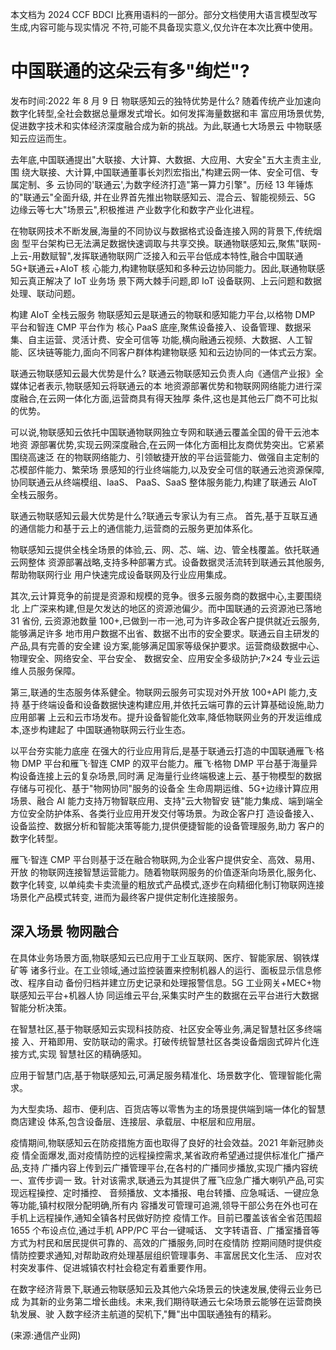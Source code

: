本文档为 2024 CCF BDCI 比赛用语料的一部分。部分文档使用大语言模型改写生成,内容可能与现实情况 不符,可能不具备现实意义,仅允许在本次比赛中使用。 

# 中国联通的这朵云有多"绚烂"?

发布时间:2022 年 8 月 9 日 物联感知云的独特优势是什么? 随着传统产业加速向数字化转型,全社会数据总量爆发式增长。如何发挥海量数据和丰 富应用场景优势,促进数字技术和实体经济深度融合成为新的挑战。为此,联通七大场景云 中物联感知云应运而生。

去年底,中国联通提出"大联接、大计算、大数据、大应用、大安全"五大主责主业,围 绕大联接、大计算,中国联通董事长刘烈宏指出,"构建云网一体、安全可信、专属定制、多 云协同的'联通云',为数字经济打造"第一算力引擎"。历经 13 年锤炼的"联通云"全面升级, 并在业界首先推出物联感知云、混合云、智能视频云、5G 边缘云等七大"场景云",积极推进 产业数字化和数字产业化进程。

在物联网技术不断发展,海量的不同协议与数据格式设备连接入网的背景下,传统烟囱 型平台架构已无法满足数据快速调取与共享交换。联通物联感知云,聚焦"联网-上云-用数赋智",发挥联通物联网广泛接入和云平台低成本特性,融合中国联通 5G+联通云+AIoT 核 心能力,构建物联感知和多种云边协同能力。因此,联通物联感知云真正解决了 IoT 业务场 景下两大棘手问题,即 IoT 设备联网、上云问题和数据处理、联动问题。

构建 AIoT 全栈云服务 物联感知云是联通云的物联和感知能力平台,以格物 DMP 平台和智连 CMP 平台作为 核心 PaaS 底座,聚焦设备接入、设备管理、数据采集、自主运营、灵活计费、安全可信等 功能,横向融通云视频、大数据、人工智能、区块链等能力,面向不同客户群体构建物联感 知和云边协同的一体式云方案。

联通云物联感知云最大优势是什么? 联通云物联感知云负责人向《通信产业报》全媒体记者表示,物联感知云将联通云的本 地资源部署优势和物联网网络能力进行深度融合,在云网一体化方面,运营商具有得天独厚 条件,这也是其他云厂商不可比拟的优势。

可以说,物联感知云依托中国联通物联网独立专网和联通云覆盖全国的骨干云池本地资 源部署优势,实现云网深度融合,在云网一体化方面相比友商优势突出。它紧紧围绕高速泛 在的物联网络能力、引领敏捷开放的平台运营能力、做强自主定制的芯模部件能力、繁荣场 景感知的行业终端能力,以及安全可信的联通云池资源保障,协同联通云从终端模组、IaaS、 PaaS、SaaS 整体服务能力,构建了联通云 AIoT 全栈云服务。

联通云物联感知云最大优势是什么?联通云专家认为有三点。 首先,基于互联互通的通信能力和基于云上的通信能力,运营商的云服务更加体系化。

物联感知云提供全栈全场景的体验,云、网、芯、端、边、管全栈覆盖。依托联通云网整体 资源部署战略,支持多种部署方式。设备数据灵活流转到联通云其他服务,帮助物联网行业 用户快速完成设备联网及行业应用集成。

其次,云计算竞争的前提是资源和规模的竞争。很多云服务商的数据中心,主要围绕北 上广深来构建,但是欠发达的地区的资源池偏少。而中国联通的云资源池已落地 31 省份, 云资源池数量 100+,已做到一市一池,可为许多政企客户提供就近云服务,能够满足许多 地市用户数据不出省、数据不出市的安全要求。联通云自主研发的产品,具有完善的安全建 设方案,能够满足国家等级保护要求。运营商级数据中心、物理安全、网络安全、平台安全、
数据安全、应用安全多级防护;7×24 专业云运维人员服务保障。

第三,联通的生态服务体系健全。物联网云服务可实现对外开放 100+API 能力,支持 基于终端设备和设备数据快速构建应用,并依托云端可靠的云计算基础设施,助力应用部署 上云和云市场发布。提升设备智能化效率,降低物联网业务的开发运维成本,逐步构建起了 中国联通物联网云行业生态。

以平台夯实能力底座 在强大的行业应用背后,是基于联通云打造的中国联通雁飞·格物 DMP 平台和雁飞·智连 CMP 的双平台能力。雁飞·格物 DMP 平台基于海量异构设备连接上云的复杂场景,同时满 足海量行业终端极速上云、基于物模型的数据存储与可视化、基于"物网协同"服务的设备全 生命周期运维、5G+边缘计算应用场景、融合 AI 能力支持万物智联应用、支持"云大物智安 链"能力集成、端到端全方位安全防护体系、各类行业应用开发交付等场景。为政企客户打 造设备接入、设备监控、数据分析和智能决策等能力,提供便捷智能的设备管理服务,助力 客户的数字化转型。

雁飞·智连 CMP 平台则基于泛在融合物联网,为企业客户提供安全、高效、易用、开放 的物联网连接智慧运营能力。随着物联网服务的价值逐渐向场景化,服务化、数字化转变, 以单纯卖卡卖流量的粗放式产品模式,逐步在向精细化制订物联网连接场景化产品模式转变, 进而为最终客户提供定制化连接服务。

## 深入场景 物网融合

在具体业务场景方面,物联感知云已应用于工业互联网、医疗、智能家居、钢铁煤矿等 诸多行业。在工业领域,通过监控装置来控制机器人的运行、面板显示信息修改、程序自动 备份归档并建立历史记录和处理报警信息。5G 工业网关+MEC+物联感知云平台+机器人协 同运维云平台,采集实时产生的数据在云平台进行大数据智能分析决策。

在智慧社区,基于物联感知云实现科技防疫、社区安全等业务,满足智慧社区多终端接 入、开箱即用、安防联动的需求。打破传统智慧社区各类设备烟囱式碎片化连接方式,实现 智慧社区的精确感知。

应用于智慧门店,基于物联感知云,可满足服务精准化、场景数字化、管理智能化需求。

为大型卖场、超市、便利店、百货店等以零售为主的场景提供端到端一体化的智慧商店建设 体系,包含设备层、连接层、承载层、中枢层和应用层。

疫情期间,物联感知云在防疫措施方面也取得了良好的社会效益。2021 年新冠肺炎疫 情全面爆发,面对疫情防控的远程操控需求,某省政府希望通过提供标准化广播产品,支持 广播内容上传到云广播管理平台,在各村的广播同步播放,实现广播内容统一、宣传步调一 致。针对该需求,联通云为其提供了雁飞应急广播大喇叭产品,可实现远程操控、定时播控、 音频播放、文本播报、电台转播、应急喊话、一键应急等功能,镇村权限分配明确,所有内 容播发可管理可追溯,领导干部公务在外也可在手机上远程操作,通知全镇各村民做好防控 疫情工作。目前已覆盖该省全省范围超 1655 个布设点位,通过手机 APP/PC 平台一键喊话、
文字转语音、广播室播音等方式为村民和居民提供可靠的、高效的广播服务,同时在疫情防 控期间随时提供疫情防控要求通知,对帮助政府处理基层组织管理事务、丰富居民文化生活、 应对农村突发事件、促进城镇农村社会稳定有着重要作用。

在数字经济背景下,联通云物联感知云及其他六朵场景云的快速发展,使得云业务已成 为其新的业务第二增长曲线。未来,我们期待联通云七朵场景云能够在运营商换轨发展、驶 入数字经济主航道的契机下,"舞"出中国联通独有的精彩。

(来源:通信产业网)